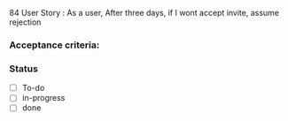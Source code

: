 84 User Story : As a user, After three days, if I wont accept invite, assume rejection <br>

### Acceptance criteria: <br>

### Status
- [ ] To-do
- [ ] in-progress
- [ ] done
